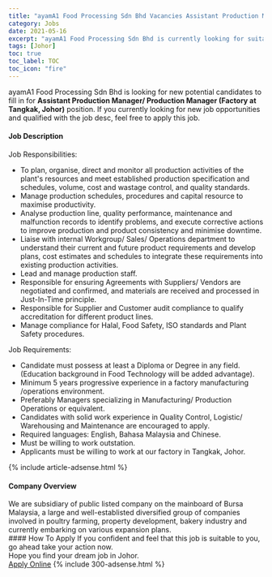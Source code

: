 ```yaml
---
title: "ayamA1 Food Processing Sdn Bhd Vacancies Assistant Production Manager/ Production Manager (Factory at Tangkak, Johor)" 
category: Jobs 
date: 2021-05-16 
excerpt: "ayamA1 Food Processing Sdn Bhd is currently looking for suitable person to fill in the Assistant Production Manager/ Production Manager (Factory at Tangkak, Johor) which based in Johor" 
tags: [Johor] 
toc: true 
toc_label: TOC 
toc_icon: "fire" 
--- 
```


<p>ayamA1 Food Processing Sdn Bhd is looking for new potential candidates to fill in for <b>Assistant Production Manager/ Production Manager (Factory at Tangkak, Johor)</b> position. If you currently looking for new job opportunities and qualified with the job desc, feel free to apply this job.
</p><div><div><h4>Job Description</h4></div><div><div><span><div><div>Job Responsibilities:</div><ul><li>To plan, organise, direct and monitor all production activities of the plant's resources and meet established production specification and schedules, volume, cost and wastage control, and quality standards.</li><li>Manage production schedules, procedures and capital resource to maximise productivity.</li><li>Analyse production line, quality performance, maintenance and malfunction records to identify problems, and execute corrective actions to improve production and product consistency and minimise downtime.</li><li>Liaise with internal Workgroup/ Sales/ Operations department to understand their current and future product requirements and develop plans, cost estimates and schedules to integrate these requirements into existing production activities.</li><li>Lead and manage production staff.</li><li>Responsible for ensuring Agreements with Suppliers/ Vendors are negotiated and confirmed, and materials are received and processed in Just-In-Time principle.</li><li>Responsible for Supplier and Customer audit compliance to qualify accreditation for different product lines.</li><li>Manage compliance for Halal, Food Safety, ISO standards and Plant Safety procedures.</li></ul><div>Job Requirements:</div><ul><li>Candidate must possess at least a Diploma or Degree in any field. (Education background in Food Technology will be added advantage).</li><li>Minimum 5 years progressive experience in a factory manufacturing /operations environment.</li><li>Preferably Managers specializing in Manufacturing/ Production Operations or equivalent.</li><li>Candidates with solid work experience in Quality Control, Logistic/ Warehousing and Maintenance are encouraged to apply.</li><li>Required languages: English, Bahasa Malaysia and Chinese.</li><li>Must be willing to work outstation.</li><li>Applicants must be willing to work at our factory in Tangkak, Johor.</li></ul></div></span></div></div></div> 
{% include article-adsense.html %} 
<div><div><h4>Company Overview</h4></div><div><div><span><div><div>
<div>
		We are subsidiary of public listed company on the mainboard of Bursa Malaysia, a large and well-establisted diversified group of companies involved in poultry farming, property development, bakery industry and currently embarking on various expansion plans.</div>
</div></div></span></div></div></div> 
#### How To Apply 
If you confident and feel that this job is suitable to you, go ahead take your action now. <br/> 
Hope you find your dream job in Johor. <br/> 
<a href="https://www.jobstreet.com.my/en/job/assistant-production-manager-production-manager-factory-at-tangkak-johor-4567091?jobId=jobstreet-my-job-4567091&" class="btn btn--info" target="_blank" rel="nofollow noopenner">Apply Online</a> 
{% include 300-adsense.html %} 